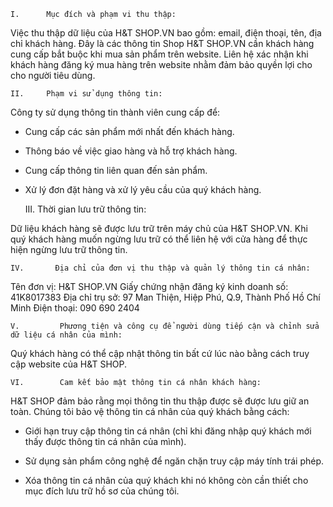     I.      Mục đích và phạm vi thu thập:
Việc thu thập dữ liệu của H&T SHOP.VN bao gồm: email, điện thoại, tên, địa chỉ khách hàng. Đây là các thông tin Shop H&T SHOP.VN cần khách hàng cung cấp bắt buộc khi mua sản phẩm trên website. Liên hệ xác nhận khi khách hàng đăng ký mua hàng trên website nhằm đảm bảo quyền lợi cho cho người tiêu dùng.

    II.     Phạm vi sử dụng thông tin:
Công ty sử dụng thông tin thành viên cung cấp để:

-  Cung cấp các sản phẩm mới nhất đến khách hàng.

- Thông báo về việc giao hàng và hỗ trợ khách hàng.

- Cung cấp thông tin liên quan đến sản phẩm.

- Xử lý đơn đặt hàng và xử lý yêu cầu của quý khách hàng.  

    III.    Thời gian lưu trữ thông tin:

Dữ liệu khách hàng sẽ được lưu trữ trên máy chủ của H&T SHOP.VN. Khi quý khách hàng muốn ngừng lưu trữ có thể liên hệ với cửa hàng để thực hiện ngừng lưu trữ thông tin.

    IV.       Địa chỉ của đơn vị thu thập và quản lý thông tin cá nhân:       
Tên đơn vị: H&T SHOP.VN Giấy chứng nhận đăng ký kinh doanh số: 41K8017383 Địa chỉ trụ sở: 97 Man Thiện, Hiệp Phú, Q.9, Thành Phố Hồ Chí Minh Điện thoại: 090 690 2404              

    V.         Phương tiện và công cụ để người dùng tiếp cận và chỉnh sửa dữ liệu cá nhân của mình:
Quý khách hàng có thể cập nhật thông tin bất cứ lúc nào bằng cách truy cập website của H&T SHOP.

    VI.        Cam kết bảo mật thông tin cá nhân khách hàng:
H&T SHOP đảm bảo rằng mọi thông tin thu thập được sẽ được lưu giữ an toàn. Chúng tôi bảo vệ thông tin cá nhân của quý khách bằng cách:

- Giới hạn truy cập thông tin cá nhân (chỉ khi đăng nhập quý khách mới thấy được thông tin cá nhân của mình).

- Sử dụng sản phẩm công nghệ để ngăn chặn truy cập máy tính trái phép.

- Xóa thông tin cá nhân của quý khách khi nó không còn cần thiết cho mục đích lưu trữ hồ sơ của chúng tôi.